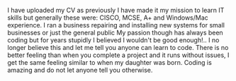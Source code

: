 
 I have uploaded my CV as previously I have made it my mission to learn IT skills but generally these were:
 CISCO, MCSE, A+ and Windows/Mac experience.
 I ran a business repairing and installing new systems for small businesses or just the general public
 My passion though has always been coding but for years stupidly I believed I wouldn't be good enough!..
 I no longer believe this and let me tell you anyone can learn to code.
 There is no better feeling than when you complete a project and it runs without issues, I get the same feeling similar to 
 when my daughter was born. Coding is amazing and do not let anyone tell you otherwise.


